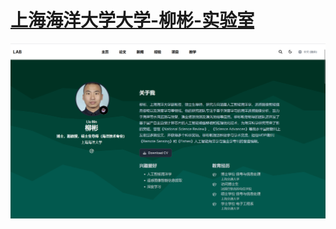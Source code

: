# [上海海洋大学大学-柳彬-实验室](https://shouai.github.io/lab/)

[![Screenshot](.github/preview.png)](https://shouai.github.io/lab/)


